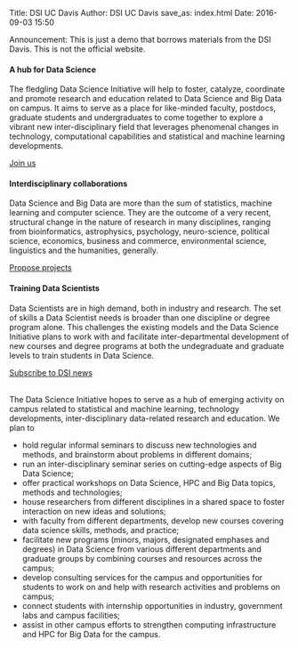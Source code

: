 Title: DSI UC Davis 
Author: DSI UC Davis
save_as: index.html
Date: 2016-09-03 15:50

<!--<center>
<img src="./images/dsi-logo-rgb-text-96dpi.jpg" width="500" height="300"><br>
<img src="./images/UCDavis.png">
</center>
-->


<!-- See http://v4-alpha.getbootstrap.com/components/ for the CSS components
available to you in the Bootstrap CSS bundle-->
<div class="alert alert-info" role="alert">
  Announcement: This is just a demo that borrows materials from the DSI Davis.
  This is not the official website.
</div>

<div class="row">
  <div class="col-sm-4">
    <h4>A hub for Data Science</h4>
    <p>
    The fledgling Data Science Initiative will help to foster, catalyze, coordinate and promote
    research and education related to Data Science and Big Data on campus.
    It aims to serve as a place for like-minded faculty, postdocs, graduate students
    and undergraduates to come together to explore a vibrant new inter-disciplinary field
    that leverages phenomenal changes in technology, computational capabilities
    and statistical and machine learning developments.
    </p>
		<a href="https://docs.google.com/forms/d/e/1FAIpQLSdCT72MtNyEcTcbOP7bj76tkPw85H9Co1R_WxYKZu67gxzb7Q/viewform"
		 class="btn btn-primary btn-sm" role="button" target="_blank">
			Join us
		</a>
  </div>
  <div class="col-sm-4">
    <h4>Interdisciplinary collaborations</h4>
  	<p>
    Data Science and Big Data are more than the sum of
    statistics, machine learning and computer science.
    They are the outcome of a very recent, structural change in the nature of research in many
    disciplines, ranging from bioinformatics, astrophysics, psychology, neuro-science, political
    science, economics, business and commerce, environmental science, linguistics and
    the humanities, generally.
   </p>
		<a href="pages/Collaboration.html"
		 class="btn btn-primary btn-sm" role="button" >
			Propose projects
		</a>
  </div>
  <div class="col-sm-4">
    <h4> Training Data Scientists </h4>
     <p> Data Scientists are in high demand, both in industry and research.  The set of skills a Data
     Scientist needs is broader than one discipline or degree program alone. This challenges the
     existing models and the Data Science Initiative plans to work with and facilitate inter-departmental
     development of new courses and degree programs at both the undegraduate and graduate levels to train
     students in Data Science.
     </p>
		 <a href="pages/Signup.html"
		  class="btn btn-primary btn-sm" role="button" >
		 	Subscribe to DSI news
		 </a>
  </div>
</div>


<br>
<p>
The Data Science Initiative hopes to serve as a hub of emerging activity
on campus related to statistical and machine  learning, technology developments,
inter-disciplinary data-related research and education.
We plan to
</p>
<ul>
<li> hold regular informal seminars to discuss new technologies and methods,
      and brainstorm about problems in different domains;
  </li>
<li> run an inter-disciplinary seminar series on cutting-edge aspects of Big Data Science;
  </li>
<li> offer practical workshops on Data Science, HPC and Big Data topics, methods and technologies;
  </li>
<li> house researchers from different disciplines in a shared space to foster interaction on new
      ideas and solutions;
  </li>
<li> with faculty from different departments, develop new courses covering data science skills,
      methods, and practice;
  </li>
<li> facilitate new programs (minors, majors, designated emphases and degrees) in Data Science
      from various different departments and graduate groups by combining courses and resources
      across the campus;
  </li>
<li> develop consulting services for the campus and opportunities for students to
       work on and help with research activities and problems on campus;
  </li>
<li> connect students with internship opportunities in industry, government labs and campus
      facilities;
  </li>
<li> assist in other campus efforts to strengthen computing infrastructure and HPC for Big Data for the campus.
</li>
</ul>

